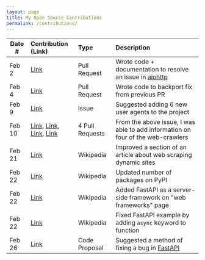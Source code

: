 ```yaml
---
layout: page
title: My Open Source Contributions
permalink: /contributions/
---
```


<!--
Type of the contribution should be "Wikipedia edit", "OpenStreet Map feature", "Documentation", "Course website", "Blog",
"Browser Add-on", etc.

The description should include a brief summary of what you did.

The link should bring us to a public page that shows your contribution.

Replace the first row with your own contribution.

-->





| Date # | Contribution (Link)                                  | Type           | Description            |
| ------ | :--------------------------------------------------- | :------------- | :--------------------- |
| Feb 2  | [Link](https://github.com/aio-libs/aiohttp/pull/10371) | Pull Request   | Wrote code + documentation to resolve an issue in [aiohttp](https://docs.aiohttp.org/en/stable/)|
| Feb 4  | [Link](https://github.com/aio-libs/aiohttp/pull/10378) | Pull Request   | Wrote code to backport fix from previous PR |
| Feb 9  | [Link](https://github.com/monperrus/crawler-user-agents/issues/386) | Issue  | Suggested adding 6 new user agents to the project |
| Feb 10 | [Link](https://github.com/monperrus/crawler-user-agents/pull/390), [Link](https://github.com/monperrus/crawler-user-agents/pull/391), [Link](https://github.com/monperrus/crawler-user-agents/pull/388), [Link](https://github.com/monperrus/crawler-user-agents/pull/387) | 4 Pull Requests  | From the above issue, I was able to add information on four of the web-crawlers |
| Feb 21 | [Link](https://en.wikipedia.org/w/index.php?title=Web_scraping&diff=prev&oldid=1277016561) | Wikipedia  | Improved a section of an article about web scraping dynamic sites |
| Feb 22 | [Link](https://en.wikipedia.org/w/index.php?title=Python_(programming_language)&diff=prev&oldid=1277089559) | Wikipedia  | Updated number of packages on PyPI |
| Feb 22 | [Link](https://en.wikipedia.org/w/index.php?title=Web_framework&diff=prev&oldid=1277089927) | Wikipedia  | Added FastAPI as a server-side framework on "web frameworks" page |
| Feb 22 | [Link](https://en.wikipedia.org/w/index.php?title=FastAPI&diff=prev&oldid=1277090356) | Wikipedia  | Fixed FastAPI example by adding `async` keyword to function |
| Feb 26 | [Link](https://github.com/fastapi/fastapi/issues/13400#issuecomment-2686580076) | Code Proposal  | Suggested a method of fixing a bug in [FastAPI](https://github.com/fastapi/fastapi) |
